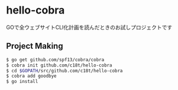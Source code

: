 # hello-cobra
GOで全ウェブサイトCLI化計画を読んだときのお試しプロジェクトです

## Project Making
```sh
$ go get github.com/spf13/cobra/cobra
$ cobra init github.com/c18t/hello-cobra
$ cd $GOPATH/src/github.com/c18t/hello-cobra
$ cobra add goodbye
$ go install
```